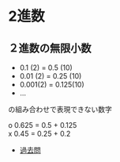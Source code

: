 # 2進数
## ２進数の無限小数
- 0.1  (2) = 0.5  (10)
- 0.01 (2) = 0.25 (10)
- 0.001(2) = 0.125(10)
- ...

の組み合わせで表現できない数字

o 0.625 = 0.5 + 0.125  
x 0.45 = 0.25 + 0.2

- [過去問](https://www.ap-siken.com/kakomon/26_haru/q1.html)

